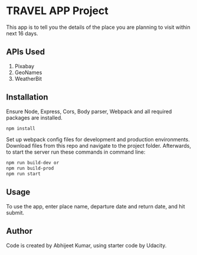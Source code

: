 # TRAVEL APP Project
This app is to tell you the details of the place you are planning to visit within next 16 days.
## APIs Used

1. Pixabay
1. GeoNames
1. WeatherBit

## Installation
Ensure Node, Express, Cors, Body parser, Webpack and all required packages are installed.

```bash
npm install
```

Set up webpack config files for development and production environments.  Download files from this repo and navigate to the project folder. Afterwards, to start the server run these commands in command line:

```bash
npm run build-dev or
npm run build-prod
npm run start
```


## Usage
To use the app, enter place name, departure date and return date, and hit submit.

## Author
Code is created by Abhijeet Kumar, using starter code by Udacity.